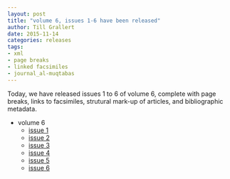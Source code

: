 ```yaml
---
layout: post
title: "volume 6, issues 1-6 have been released"
author: Till Grallert
date: 2015-11-14
categories: releases
tags:
- xml
- page breaks
- linked facsimiles
- journal_al-muqtabas
---
```


Today, we have released issues 1 to 6 of volume 6, complete with page breaks, links to facsimiles, strutural mark-up of articles, and bibliographic metadata.

- volume 6
    + [issue 1](https://rawgit.com/tillgrallert/digital-muqtabas/master/xml/oclc_4770057679-i_60.TEIP5.xml)
    + [issue 2](https://rawgit.com/tillgrallert/digital-muqtabas/master/xml/oclc_4770057679-i_61.TEIP5.xml)
    + [issue 3](https://rawgit.com/tillgrallert/digital-muqtabas/master/xml/oclc_4770057679-i_62.TEIP5.xml)
    + [issue 4](https://rawgit.com/tillgrallert/digital-muqtabas/master/xml/oclc_4770057679-i_63.TEIP5.xml)
    + [issue 5](https://rawgit.com/tillgrallert/digital-muqtabas/master/xml/oclc_4770057679-i_64.TEIP5.xml)
    + [issue 6](https://rawgit.com/tillgrallert/digital-muqtabas/master/xml/oclc_4770057679-i_65.TEIP5.xml)